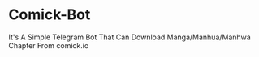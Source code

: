 # Comick-Bot
It's A Simple Telegram Bot That Can Download Manga/Manhua/Manhwa  Chapter From comick.io
